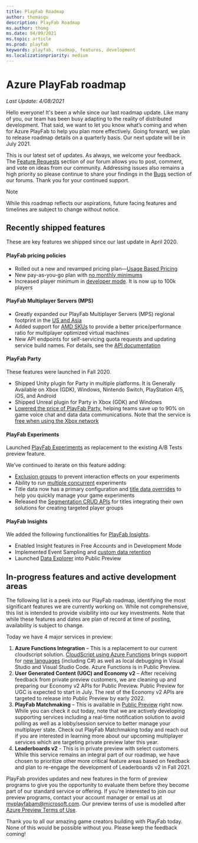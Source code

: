 ```yaml
---
title: PlayFab Roadmap
author: thomasgu
description: PlayFab Roadmap
ms.author: thomg
ms.date: 04/09/2021
ms.topic: article
ms.prod: playfab
keywords: playfab, roadmap, features, development
ms.localizationpriority: medium
---
```



# Azure PlayFab roadmap

_Last Update: 4/08/2021_

Hello everyone! It's been a while since our last roadmap update. Like many of you, our team has been busy adapting to the reality of distributed development. That said, we want to let you know what’s coming and when for Azure PlayFab to help you plan more effectively. Going forward, we plan to release roadmap details on a quarterly basis. Our next update will be in July 2021.

This is our latest set of updates.  As always, we welcome your feedback. The [Feature Requests](https://community.playfab.com/spaces/24/index.html?sort=votes) section of our forum allows you to post, comment, and vote on ideas from our community. Addressing issues also remains a high priority so please continue to share your findings in the [Bugs](https://community.playfab.com/spaces/23/index.html) section of our forums. Thank you for your continued support.

>[!Note]
> While this roadmap reflects our aspirations, future facing features and timelines are subject to change without notice.

## Recently shipped features

These are key features we shipped since our last update in April 2020.

#### PlayFab pricing policies

- Rolled out a new and revamped pricing plan&mdash;[Usage Based Pricing](https://blog.playfab.com/blog/usage-based-pricing-update-transition-period-extended-through-october-31-2020)
- New pay-as-you-go plan with [no monthly minimums](https://blog.playfab.com/blog/new-playfab-pricing-plan-with-no-monthly-minimums)
- Increased player minimum in [developer mode](https://blog.playfab.com/blog/development-mode-player-limit-increased-to-100k-players). It is now up to 100k players

#### PlayFab Multiplayer Servers (MPS)

- Greatly expanded our PlayFab Multiplayer Servers (MPS) regional footprint in the [US and Asia](https://blog.playfab.com/blog/azure-playfab-multiplayer-servers-adds-new-regions-in-asia-and-us-to-reduce-player-latency-and-give-multiplayer-games-even-more-choice)
- Added support for [AMD SKUs](https://blog.playfab.com/blog/azure-playfab-multiplayer-servers-includes-free-monthly-amd-vms-usage-evaluation) to provide a better price/performance ratio for multiplayer optimized virtual machines
- New API endpoints for self-servicing quota requests and updating service build names. For details, see the [API documentation](https://docs.microsoft.com/rest/api/playfab/multiplayer/multiplayerserver) 

#### PlayFab Party

These features were launched in Fall 2020.

- Shipped Unity plugin for Party in multiple platforms. It is Generally Available on Xbox (GDK), Windows, Nintendo Switch, PlayStation 4/5, iOS, and Android
- Shipped Unreal plugin for Party in Xbox (GDK) and Windows
- [Lowered the price of PlayFab Party](https://blog.playfab.com/blog/starting-today-save-up-to-90-using-playfab-party), helping teams save up to 90% on game voice chat and data data communications. Note that the service is [free when using the Xbox network](../features/multiplayer/networking/xbl-discount.md)

#### PlayFab Experiments

Launched [PlayFab Experiments](https://blog.playfab.com/blog/announcing-playfabs-experimentation-all-new-for-trustworthy-experiments) as replacement to the existing A/B Tests preview feature.

We’ve continued to iterate on this feature adding:
- [Exclusion groups](../features/analytics/experiments/exclusion-groups.md) to prevent interaction effects on your experiments
- Ability to run [multiple concurrent](https://blog.playfab.com/blog/prevent-interaction-effects-with-exclusion-groups-and-run-multiple-concurrent-experiments) experiments
- Title data now has a primary configuration and [title data overrides](https://blog.playfab.com/blog/experiment-on-title-data-with-overrides-and-reimagined-design) to help you quickly manage your game experiments
- Released the [Segmentation CRUD APIs](https://blog.playfab.com/blog/introducing-segmentation-apis-build-games-that-target-with-playfab-segment) for titles integrating their own solutions for creating targeted player groups 

#### PlayFab Insights

We added the following functionalities for [PlayFab Insights](https://www.youtube.com/watch?v=4akVBx2gmU0).

- Enabled Insight features in Free Accounts and in Development Mode
- Implemented Event Sampling and [custom data retention](https://blog.playfab.com/blog/custom-data-retention-with-playfab-insights) 
- Launched [Data Explorer](../features/insights/data-explorer/quickstart.md) into Public Preview  

## In-progress features and active development areas

The following list is a peek into our PlayFab roadmap, identifying the most significant features we are currently working on. While not comprehensive, this list is intended to provide visibility into our key investments. Note that while these features and dates are plan of record at time of posting, availability is subject to change.

Today we have 4 major services in preview:
1. **Azure Functions Integration** – This is a replacement to our current cloudscript solution. [CloudScript using Azure Functions](../features/automation/cloudscript-af/index.md) brings support for [new languages](https://docs.microsoft.com/azure/azure-functions/supported-languages) (including C#) as well as local debugging in Visual Studio and Visual Studio Code. Azure Functions is in Public Preview.
1. **User Generated Content (UGC) and Economy v2** – After receiving feedback from private preview customers, we are cleaning up and preparing our Economy v2 APIs for Public Preview. Public Preview for UGC is expected to start in July. The rest of the Economy v2 APIs are targeted to release into Public Preview by early 2022.
1.	**PlayFab Matchmaking** – This is available in [Public Preview](../features/multiplayer/matchmaking/index.md) right now.  While you can check it out today, note that we are actively developing supporting services including a real-time notification solution to avoid polling as well as a lobby/session service to better manage your multiplayer state. Check out PlayFab Matchmaking today and reach out if you are interested in learning more about our upcoming multiplayer services which are targeting private preview later this year.
1. **Leaderboards v2** - This is in private preview with select customers. While this service remains an integral part of our roadmap, we have chosen to prioritize other more critical feature areas based on feedback and plan to re-engage the development of Leaderboards v2 in Fall 2021.

PlayFab provides updates and new features in the form of preview programs to give you the opportunity to evaluate them before they become part of our standard service or offering. If you're interested to join our preview programs, contact your account manager or email us at myplayfabam@microsoft.com. Our preview terms of use is modelled after [Azure Preview Terms of Use](https://azure.microsoft.com/support/legal/preview-supplemental-terms/).

Thank you to all our amazing game creators building with PlayFab today. None of this would be possible without you. Please keep the feedback coming! 
